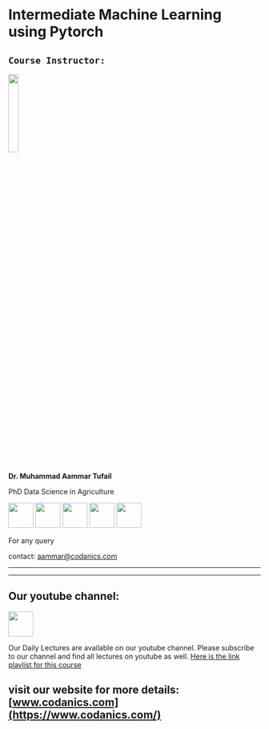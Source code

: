 # Intermediate Machine Learning using Pytorch

## **`Course Instructor:`**

[<img src="https://i1.rgstatic.net/ii/profile.image/586711738368000-1516894387796_Q512/Muhammad-Tufail-22.jpg" width="20%">](https://www.facebook.com/groups/codanics/permalink/1872283496462303/ "Image")

**Dr. Muhammad Aammar Tufail**

PhD Data Science in Agriculture

[<img src="https://raw.githubusercontent.com/FortAwesome/Font-Awesome/6.x/svgs/brands/youtube.svg" width="50" height="50">](https://www.youtube.com/channel/UCmNXJXWONLNF6bdftGY0Otw/)
[<img src="https://raw.githubusercontent.com/FortAwesome/Font-Awesome/6.x/svgs/brands/linkedin.svg" width="50" height="50">](https://www.linkedin.com/in/dr-muhammad-aammar-tufail-02471213b/)
[<img src="https://raw.githubusercontent.com/FortAwesome/Font-Awesome/6.x/svgs/brands/github.svg" width="50" height="50">](https://github.com/AammarTufail)
[<img src="https://raw.githubusercontent.com/FortAwesome/Font-Awesome/6.x/svgs/brands/twitter.svg" width="50" height="50">](https://twitter.com/aammar_tufail)
[<img src="https://raw.githubusercontent.com/FortAwesome/Font-Awesome/6.x/svgs/brands/facebook.svg" width="50" height="50">](https://www.facebook.com/groups/codanics/permalink/1872283496462303/)



For any query

contact: aammar@codanics.com

---
---

## **Our youtube channel:**
[<img src="https://raw.githubusercontent.com/FortAwesome/Font-Awesome/6.x/svgs/brands/youtube.svg" width="50" height="50">](https://www.youtube.com/channel/UCmNXJXWONLNF6bdftGY0Otw/)

Our Daily Lectures are available on our youtube channel. Please subscribe to our channel and find all lectures on youtube as well. [Here is the link playlist for this course](https://youtu.be/v54SksXk9Uk)

visit our website for more details:
[www.codanics.com](https://www.codanics.com/)
---
